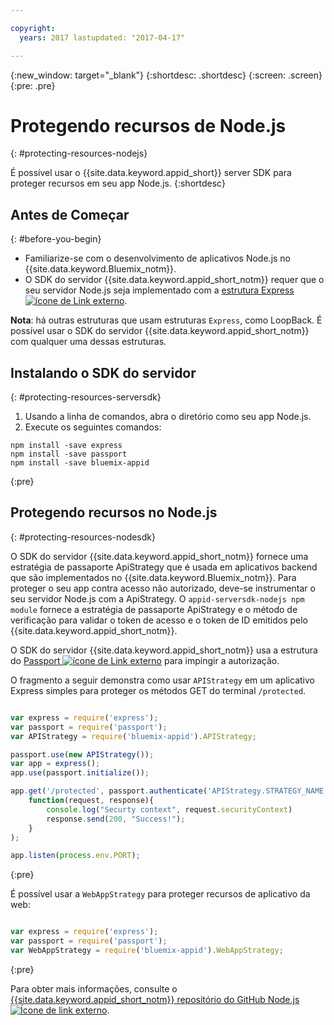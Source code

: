 ```yaml
---

copyright:
  years: 2017 lastupdated: "2017-04-17"

---
```


{:new_window: target="_blank"}
{:shortdesc: .shortdesc}
{:screen: .screen}
{:pre: .pre}

# Protegendo recursos de Node.js
{: #protecting-resources-nodejs}

É possível usar o {{site.data.keyword.appid_short}} server SDK para proteger recursos em seu app Node.js.
{:shortdesc}

## Antes de Começar
{: #before-you-begin}

* Familiarize-se com o desenvolvimento de aplicativos Node.js no {{site.data.keyword.Bluemix_notm}}.
* O SDK do servidor {{site.data.keyword.appid_short_notm}} requer que o seu servidor Node.js seja implementado com a
<a href="http://expressjs.com/" target="_blank">estrutura Express <img src="../../icons/launch-glyph.svg" alt="ícone de Link externo"></a>.

**Nota**: há outras estruturas que usam estruturas `Express`, como LoopBack. É possível usar o SDK do servidor
{{site.data.keyword.appid_short_notm}} com qualquer uma dessas estruturas.


## Instalando o SDK do servidor
{: #protecting-resources-serversdk}

1. Usando a linha de comandos, abra o diretório como seu app Node.js.
2. Execute os seguintes comandos:

  ```
  npm install -save express
  npm install -save passport
  npm install -save bluemix-appid
  ```
  {:pre}

## Protegendo recursos no Node.js
{: #protecting-resources-nodesdk}

O SDK do servidor {{site.data.keyword.appid_short_notm}} fornece uma estratégia de passaporte ApiStrategy que é usada em aplicativos backend que são
implementados no {{site.data.keyword.Bluemix_notm}}. Para proteger o seu app contra acesso não autorizado, deve-se instrumentar o seu servidor Node.js com a
ApiStrategy. O `appid-serversdk-nodejs npm module` fornece a estratégia de passaporte ApiStrategy e o método de verificação para validar o token de
acesso e o token de ID emitidos pelo {{site.data.keyword.appid_short_notm}}.

O SDK do servidor {{site.data.keyword.appid_short_notm}} usa a estrutura do <a href="http://passportjs.org/" target="_blank">Passport
<img src="../../icons/launch-glyph.svg" alt="ícone de Link externo"></a> para impingir a autorização.

O fragmento a seguir demonstra como usar `APIStrategy` em um aplicativo Express simples para proteger os métodos GET do terminal `/protected`.

  ```JavaScript

  var express = require('express');
  var passport = require('passport');
  var APIStrategy = require('bluemix-appid').APIStrategy;

  passport.use(new APIStrategy());
  var app = express();
  app.use(passport.initialize());

  app.get('/protected', passport.authenticate('APIStrategy.STRATEGY_NAME', {session: false }),
      function(request, response){
          console.log("Securty context", request.securityContext)    
          response.send(200, "Success!");
      }
  );

  app.listen(process.env.PORT);
  ```
  {:pre}

É possível usar a `WebAppStrategy` para proteger recursos de aplicativo da web:

  ```JavaScript

  var express = require('express');
  var passport = require('passport');
  var WebAppStrategy = require('bluemix-appid').WebAppStrategy;
  ```
  {:pre}

Para obter mais informações, consulte o <a href="https://github.com/ibm-cloud-security/appid-serversdk-nodejs" target="_blank">{{site.data.keyword.appid_short_notm}} repositório do GitHub Node.js <img src="../../icons/launch-glyph.svg" alt="Ícone de link externo"></a>.
